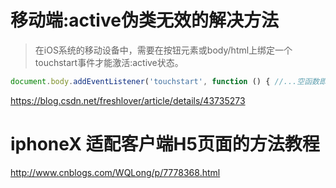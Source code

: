 # 移动端:active伪类无效的解决方法
> 在iOS系统的移动设备中，需要在按钮元素或body/html上绑定一个touchstart事件才能激活:active状态。

```javascript
document.body.addEventListener('touchstart', function () { //...空函数即可});
```


https://blog.csdn.net/freshlover/article/details/43735273

# iphoneX 适配客户端H5页面的方法教程

<meta name="viewport" content="width=device-width, initial-scale=1.0, viewport-fit=cover">

http://www.cnblogs.com/WQLong/p/7778368.html
